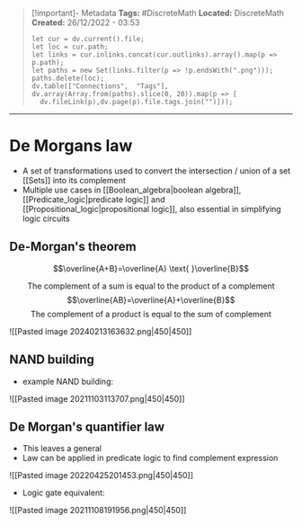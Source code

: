 > [!important]- Metadata
> **Tags:** #DiscreteMath 
> **Located:** DiscreteMath
> **Created:** 26/12/2022 - 03:53
> ```dataviewjs
>let cur = dv.current().file;
>let loc = cur.path;
>let links = cur.inlinks.concat(cur.outlinks).array().map(p => p.path);
>let paths = new Set(links.filter(p => !p.endsWith(".png")));
>paths.delete(loc);
>dv.table(["Connections",  "Tags"], dv.array(Array.from(paths).slice(0, 20)).map(p => [
>   dv.fileLink(p),dv.page(p).file.tags.join("")]));
> ```

___
# De Morgans law

- A set of transformations used to convert the intersection / union of a set [[Sets]] into its complement
- Multiple use cases in [[Boolean_algebra|boolean algebra]], [[Predicate_logic|predicate logic]] and [[Propositional_logic|propositional logic]], also essential in simplifying logic circuits
## De-Morgan's theorem
$$\overline{A+B}=\overline{A} \text{ }\overline{B}$$

$$\text{The complement of a sum is equal to the product of a complement}$$
$$\overline{AB}=\overline{A}+\overline{B}$$
$$\text{The complement of a product is equal to the sum of complement }$$

![[Pasted image 20240213163632.png|450|450]]
## NAND building
- example NAND building:

![[Pasted image 20211103113707.png|450|450]]

## De Morgan's quantifier law
- This leaves a general
- Law can be applied in predicate logic to find complement expression

![[Pasted image 20220425201453.png|450|450]]

- Logic gate equivalent:

![[Pasted image 20211108191956.png|450|450]]
